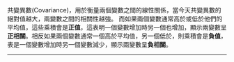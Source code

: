 共變異數(Covariance)，用於衡量兩個變數之間的線性關係，當今天共變異數的絕對值越大，兩變數之間的相關性越強。
而如果兩個變數通常高於或低於他們的平均值，這些乘積會是**正值**，這表明一個變數增加時另一個也增加，顯示兩變數呈**正相關**。相反如果兩個變數通常一個高於平均值，另一個低於，則乘積會是**負值**，表是一個變數增加時另一個變數減少，顯示兩變數呈**負相關**。
- - -
